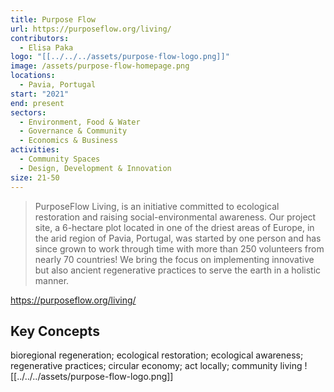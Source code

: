 ```yaml
---
title: Purpose Flow
url: https://purposeflow.org/living/
contributors:
  - Elisa Paka
logo: "[[../../../assets/purpose-flow-logo.png]]"
image: /assets/purpose-flow-homepage.png
locations:
  - Pavia, Portugal
start: "2021"
end: present
sectors:
  - Environment, Food & Water
  - Governance & Community
  - Economics & Business
activities:
  - Community Spaces
  - Design, Development & Innovation
size: 21-50
---
```

> PurposeFlow Living, is an initiative committed to ecological restoration and raising social-environmental awareness. Our project site, a 6-hectare plot located in one of the driest areas of Europe, in the arid region of Pavia, Portugal, was started by one person and has since grown to work through time with more than 250 volunteers from nearly 70 countries! We bring the focus on implementing innovative but also ancient regenerative practices to serve the earth in a holistic manner.

https://purposeflow.org/living/
## Key Concepts

bioregional regeneration; ecological restoration; ecological awareness; regenerative practices; circular economy; act locally; community living
![[../../../assets/purpose-flow-logo.png]]